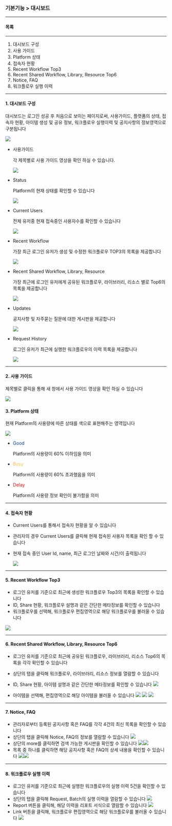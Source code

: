 ### 기본기능 > 대시보드



-----

#### 목록

-----

1. 대시보드 구성
2. 사용 가이드
3. Platform 상태
4. 접속자 현황
5. Recent Workflow Top3
6. Recent Shared Workflow, Library, Resource Top6
7. Notice, FAQ
8. 워크플로우 실행 이력



-----

#### 1. 대시보드 구성

대시보드는 로그인 성공 후 처음으로 보이는 페이지로써, 사용가이드, 플랫폼의 상태, 접속자 현황, 아이템 생성 및 공유 정보, 워크플로우 실행이력 및 공지사항의 정보영역으로 구분됩니다



![](./img/기본기능_01_대시보드-01.png)



- 사용가이드

  각 제목별로 사용 가이드 영상을 확인 하실 수 있습니다.

  ![](./img/기본기능_01_대시보드-02.png)



- Status

  Platform의 현재 상태를 확인할 수 있습니다

  ![](./img/기본기능_01_대시보드-03.png)

  

- Current Users

  전체 유저중 현재 접속중인 사용자수를 확인할 수 있습니다

  ![](./img/기본기능_01_대시보드-04.png)

  

- Recent Workflow

  가장 최근 로그인 유저가 생성 및 수정한 워크플로우 TOP3의 목록을 제공합니다

  ![](./img/기본기능_01_대시보드-05.png)

  

- Recent Shared Workflow, Library, Resource

  가장 최근에 로그인 유저에게 공유된 워크플로우, 라이브러리, 리소스 별로 Top6의 목록을 제공합니다

  ![](./img/기본기능_01_대시보드-06.png)

  

- Updates

  공지사항 및 자주묻는 질문에 대한 게시판을 제공합니다

  ![](./img/기본기능_01_대시보드-07.png)

  

- Request History

  로그인 유저가 최근에 실행한 워크플로우의 이력 목록을 제공합니다 

  ![](./img/기본기능_01_대시보드-08.png)

  

-----

#### 2. 사용 가이드

제목별로 클릭을 통해 새 창에서 사용 가이드 영상을 확인 하실 수 있습니다

![](./img/기본기능_01_대시보드-09.png)



#### 3. Platform 상태

현재 Platform의 사용량에 따른 상태를 색으로 표현해주는 영역입니다

![](./img/기본기능_01_대시보드-03.png)



* <span style="color: #004291;">Good</span>

  Platform의 사용량이 60% 이하임을 의미

* <span style="color:#FFBF50">Busy</span>

  Platform의 사용량이 60% 초과했음을 의미

* <span style="color:#E81212">Delay</span>

  Platform의 사용량 정보 확인이 불가함을 의미



-----

#### 4. 접속자 현황

  * Current Users를 통해서 접속자 현황을 알 수 있습니다
  * 관리자의 경우 Current Users를 클릭해 현재 접속된 사용자 목록을 확인 할 수 있습니다
  * 현재 접속 중인 User Id, name, 최근 로그인 날짜와 시간/이 출력됩니다

    ![](./img/기본기능_01_대시보드-10.png)



-----

#### 5. Recent Workflow Top3

- 로그인 유저를 기준으로 최근에 생성한 워크플로우 Top3의 목록을 확인할 수 있습니다
- ID, Share 현황, 워크플로우 설명과 같은 간단한 메타정보를 확인할 수 있습니다 
- 워크플로우를 선택해, 워크플로우 편집영역으로 해당 워크플로우를 불러올 수 있습니다

![](./img/기본기능_01_대시보드-11.png)



-----

#### 6. Recent Shared Workflow, Library, Resource Top6

- 로그인 유저를 기준으로 최근에 공유된 워크플로우, 라이브러리, 리소스 Top6의 목록을 각각 확인할 수 있습니다
- 상단의 탭을 클릭해 워크플로우, 라이브러리, 리소스 정보를 열람할 수 있습니다
- ID, Share 현황, 아이템 설명과 같은 간단한 메타정보를 확인할 수 있습니다
![](./img/기본기능_01_대시보드-12.png)

- 아이템을 선택해, 편집영역으로 해당 아이템을 불러올 수 있습니다 
![](./img/기본기능_01_대시보드-13.png)
![](./img/기본기능_01_대시보드-14.png)
![](./img/기본기능_01_대시보드-15.png)



-----

#### 7. Notice, FAQ

- 관리자로부터 등록된 공지사항 혹은 FAQ를 각각 4건의 최신 목록을 확인할 수 있습니다
- 상단의 탭을 클릭해 Notice, FAQ의 정보를 열람할 수 있습니다
![](./img/기본기능_01_대시보드-16.png)
- 상단의 more를 클릭하면 검색 가능한 게시판을 확인할 수 있습니다
![](./img/기본기능_01_대시보드-17.png)![](./img/기본기능_01_대시보드-18.png)
- 목록 중 하나를 클릭하면 해당 공지사항 혹은 FAQ의 상세 내용을 확인할 수 있습니다
![](./img/기본기능_01_대시보드-19.png)![](./img/기본기능_01_대시보드-20.png)



-----

#### 8. 워크플로우 실행 이력

- 로그인 유저를 기준으로 최근에 실행한 워크플로우의 실행 이력 5건을 확인할 수 있습니다
- 상단의 탭을 클릭해 Request, Batch의 실행 이력을 열람할 수 있습니다
![](./img/기본기능_01_대시보드-23.png)
- Report 버튼을 클릭해, 해당 이력을 리포트 서식으로 열람할 수 있습니다
![](./img/기본기능_01_대시보드-21.png)
- Link 버튼을 클릭해, 워크플로우 편집영역으로 해당 워크플로우를 불러올 수 있습니다
![](./img/기본기능_01_대시보드-22.png)

